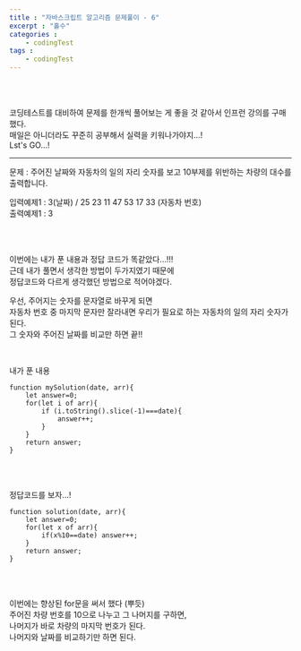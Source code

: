 ```yaml
---
title : "자바스크립트 알고리즘 문제풀이 - 6"
excerpt : "홀수"
categories : 
    - codingTest
tags : 
    - codingTest
---
```



<br><br> 

코딩테스트를 대비하여 문제를 한개씩 풀어보는 게 좋을 것 같아서 인프런 강의를 구매했다.  
매일은 아니더라도 꾸준히 공부해서 실력을 키워나가야지...!  
Lst's GO...!  

---
문제 : 주어진 날짜와 자동차의 일의 자리 숫자를 보고 10부제를 위반하는 차량의 대수를 출력합니다.

입력예제1 : 3(날짜) / 25 23 11 47 53 17 33 (자동차 번호)  
출력예제1 : 3  

<br><br>

이번에는 내가 푼 내용과 정답 코드가 똑같았다...!!!  
근데 내가 풀면서 생각한 방법이 두가지였기 때문에  
정답코드와 다르게 생각했던 방법으로 적어야겠다.  

우선, 주어지는 숫자를 문자열로 바꾸게 되면  
자동차 번호 중 마지막 문자만 잘라내면 우리가 필요로 하는 자동차의 일의 자리 숫자가 된다.  
그 숫자와 주어진 날짜를 비교만 하면 끝!!  


<br>

내가 푼 내용  

```
function mySolution(date, arr){
    let answer=0;
    for(let i of arr){
        if (i.toString().slice(-1)===date){
            answer++;
        }
    }
    return answer;
}
```   

<br><br>   

정답코드를 보자...!   

```  
function solution(date, arr){
    let answer=0;
    for(let x of arr){
        if(x%10==date) answer++;
    }
    return answer;
}
```   

<br><br>   

이번에는 향상된 for문을 써서 했다 (뿌듯)  
주어진 차량 번호를 10으로 나누고 그 나머지를 구하면,   
나머지가 바로 차량의 마지막 번호가 된다.  
나머지와 날짜를 비교하기만 하면 된다.  
<br><br>   





